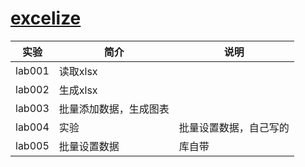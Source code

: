 # [excelize](https://github.com/360EntSecGroup-Skylar/excelize)

|实验|简介|说明|
|---|---|---|
|lab001|读取xlsx| |
|lab002|生成xlsx| |
|lab003|批量添加数据，生成图表| |
|lab004|实验|批量设置数据，自己写的|
|lab005|批量设置数据|库自带|